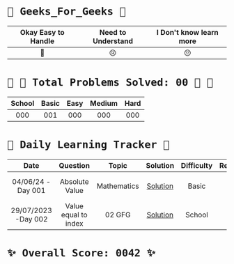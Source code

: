 # `🌟 Geeks_For_Geeks 🌟`



|                   Okay Easy to Handle                   |                          Need to Understand                          | I Don't know learn more |
| :------------------------------------------------------: | :-------------------------------------------------------------------: | :---------------------: |
|                            💚                            |                                  😢                                  |           😔           |




# `💝 🏃 Total Problems Solved: 00 🏃 💝`


| School | Basic | Easy | Medium | Hard |
| :--:   | :----: | :--: | :--: | :--: |
|   000  |  001  | 000  | 000  | 000  |



# `💪 Daily Learning Tracker 👏`


|        Date        |                                                                                               Question                                                                                               |    Topic    |                                             Solution                                             | Difficulty | Reaction |                                    Description                                    |
| :-----------------: | :---------------------------------------------------------------------------------------------------------------------------------------------------------------------------------------------------: | :------------: | :-----------------------------------------------------------------------------------------------: | :--------: | :------: | :--------------------------------------------------------------------------------: |
|  04/06/24 -Day 001  |  Absolute Value  |  Mathematics  |  [Solution](https://github.com/sireesha-siri/Geeks_For_Geeks/blob/5854180680dcdf8a4513dbc926f132c66f0d9dfb/1.%20Mathematics/1.Absolute_Value.py)  |  Basic  |  💚  |  Includes mathematical formula  |
|  29/07/2023 -Day 002  |  Value equal to index  |  02 GFG  |  [Solution](https://github.com/sireesha-siri/Geeks_For_Geeks/blob/main/Array_School/Value_equal_to_index.py)  |  School  |  💚  |  Comparing index position  |



# `✨ Overall Score: 0042 ✨`
